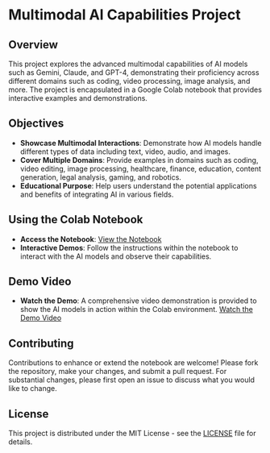 # Multimodal AI Capabilities Project

## Overview

This project explores the advanced multimodal capabilities of AI models such as Gemini, Claude, and GPT-4, demonstrating their proficiency across different domains such as coding, video processing, image analysis, and more. The project is encapsulated in a Google Colab notebook that provides interactive examples and demonstrations.

## Objectives

- **Showcase Multimodal Interactions**: Demonstrate how AI models handle different types of data including text, video, audio, and images.
- **Cover Multiple Domains**: Provide examples in domains such as coding, video editing, image processing, healthcare, finance, education, content generation, legal analysis, gaming, and robotics.
- **Educational Purpose**: Help users understand the potential applications and benefits of integrating AI in various fields.


## Using the Colab Notebook

- **Access the Notebook**: [View the Notebook]([https://colab.research.google.com/drive/path_to_colab_notebook](https://colab.research.google.com/drive/1FXSIJiiVovpe-yXqxg8S1blLKY-4GFnW?usp=sharing))
- **Interactive Demos**: Follow the instructions within the notebook to interact with the AI models and observe their capabilities.

## Demo Video

- **Watch the Demo**: A comprehensive video demonstration is provided to show the AI models in action within the Colab environment.
  [Watch the Demo Video](https://youtu.be/link_to_demo_video)

## Contributing

Contributions to enhance or extend the notebook are welcome! Please fork the repository, make your changes, and submit a pull request. For substantial changes, please first open an issue to discuss what you would like to change.

## License

This project is distributed under the MIT License - see the [LICENSE](https://github.com/yourusername/yourrepository/LICENSE) file for details.
